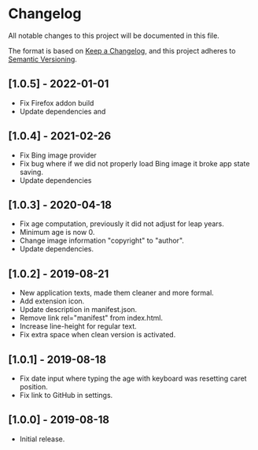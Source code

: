 # Changelog

All notable changes to this project will be documented in this file.

The format is based on [Keep a Changelog](https://keepachangelog.com/en/1.0.0/),
and this project adheres to [Semantic Versioning](https://semver.org/spec/v2.0.0.html).

## [1.0.5] - 2022-01-01

- Fix Firefox addon build
- Update dependencies and

## [1.0.4] - 2021-02-26

- Fix Bing image provider
- Fix bug where if we did not properly load Bing image it broke app state saving.
- Update dependencies

## [1.0.3] - 2020-04-18

- Fix age computation, previously it did not adjust for leap years.
- Minimum age is now 0.
- Change image information "copyright" to "author".
- Update dependencies.

## [1.0.2] - 2019-08-21

- New application texts, made them cleaner and more formal.
- Add extension icon.
- Update description in manifest.json.
- Remove link rel="manifest" from index.html.
- Increase line-height for regular text.
- Fix extra space when clean version is activated.

## [1.0.1] - 2019-08-18

- Fix date input where typing the age with keyboard was resetting caret position.
- Fix link to GitHub in settings.

## [1.0.0] - 2019-08-18

- Initial release.
